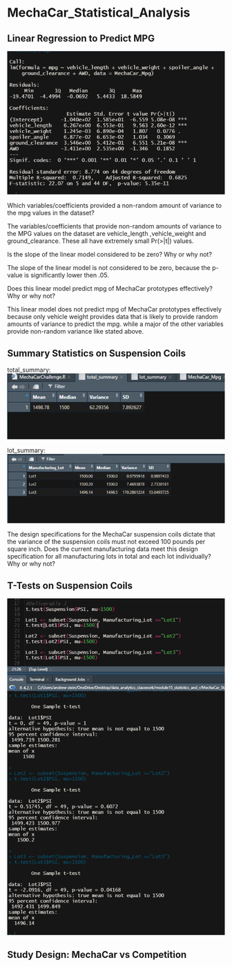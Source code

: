 # MechaCar_Statistical_Analysis

## Linear Regression to Predict MPG
![image1](https://github.com/Ajsforlife/MechaCar_Statistical_Analysis/blob/main/challenge_pics/deliverable1.png)

Which variables/coefficients provided a non-random amount of variance to the mpg values in the dataset?

The variables/coefficients that provide non-random amounts of variance to the MPG values on the dataset are vehicle_length ,vehicle_weight and ground_clearance. These all have extremely small Pr(>|t|) values.
    
Is the slope of the linear model considered to be zero? Why or why not?

The slope of the linear model is not considered to be zero, because the p-value is significantly lower then .05.

Does this linear model predict mpg of MechaCar prototypes effectively? Why or why not?

This linear model does not predict mpg of MechaCar prototypes effectively because only vehicle weight provides data that is likely to provide random amounts of variance to predict the mpg. while a major of the other variables provide non-random variance like stated above.

## Summary Statistics on Suspension Coils
total_summary:
![image2](https://github.com/Ajsforlife/MechaCar_Statistical_Analysis/blob/main/challenge_pics/deliver2-1.png)

lot_summary:
![image3](https://github.com/Ajsforlife/MechaCar_Statistical_Analysis/blob/main/challenge_pics/deliverable%202.png)

The design specifications for the MechaCar suspension coils dictate that the variance of the suspension coils must not exceed 100 pounds per square inch. Does the current manufacturing data meet this design specification for all manufacturing lots in total and each lot individually? Why or why not?

## T-Tests on Suspension Coils

![image4](https://github.com/Ajsforlife/MechaCar_Statistical_Analysis/blob/main/challenge_pics/deliverable%203.png)

## Study Design: MechaCar vs Competition

